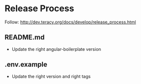 # Release Process

Follow: http://dev.teracy.org/docs/develop/release_process.html

## README.md

- Update the right angular-boilerplate version

## .env.example

- Update the right version and right tags
